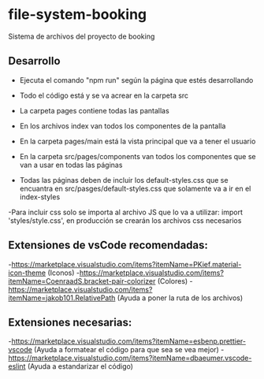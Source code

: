 # file-system-booking
Sistema de archivos del proyecto de booking

## Desarrollo 
- Ejecuta el comando "npm run" según la página que estés desarrollando

- Todo el código está y se va acrear en la carpeta src
- La carpeta pages contiene todas las pantallas

- En los archivos index van todos los componentes de la pantalla

- En la carpeta pages/main está la vista principal que va a tener el usuario

- En la carpeta src/pages/components van todos los componentes que se van a usar en todas las páginas

- Todas las páginas deben de incluir los default-styles.css que se encuantra en src/pasges/default-styles.css que solamente va a ir en el index-styles

-Para incluir css solo se importa al archivo JS que lo va a utilizar: import 'styles/style.css', en producción se crearán los archivos css necesarios


## Extensiones de vsCode recomendadas:
  -https://marketplace.visualstudio.com/items?itemName=PKief.material-icon-theme (Iconos)
  -https://marketplace.visualstudio.com/items?itemName=CoenraadS.bracket-pair-colorizer (Colores)
  -https://marketplace.visualstudio.com/items?itemName=jakob101.RelativePath (Ayuda a poner la ruta de los archivos)

## Extensiones necesarias:
  -https://marketplace.visualstudio.com/items?itemName=esbenp.prettier-vscode (Ayuda a formatear el código para que sea se vea mejor)
  -https://marketplace.visualstudio.com/items?itemName=dbaeumer.vscode-eslint (Ayuda a estandarizar el código)
